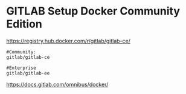 # GITLAB Setup Docker Community Edition

https://registry.hub.docker.com/r/gitlab/gitlab-ce/

```
#Community: 
gitlab/gitlab-ce

#Enterprise
gitlab/gitlab-ee

```



https://docs.gitlab.com/omnibus/docker/
